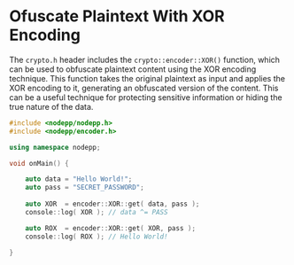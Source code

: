 # Ofuscate Plaintext With XOR Encoding

The `crypto.h` header includes the `crypto::encoder::XOR()` function, which can be used to obfuscate plaintext content using the XOR encoding technique. This function takes the original plaintext as input and applies the XOR encoding to it, generating an obfuscated version of the content. This can be a useful technique for protecting sensitive information or hiding the true nature of the data.

```cpp
#include <nodepp/nodepp.h>
#include <nodepp/encoder.h>

using namespace nodepp;

void onMain() {

    auto data = "Hello World!";
    auto pass = "SECRET_PASSWORD";
    
    auto XOR  = encoder::XOR::get( data, pass );
    console::log( XOR ); // data ^= PASS

    auto ROX  = encoder::XOR::get( XOR, pass );
    console::log( ROX ); // Hello World!
    
}
```